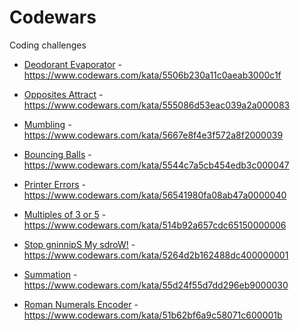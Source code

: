 # Codewars
Coding challenges

- <a href="https://github.com/matheus-miranda/Codewars/tree/master/Deodorant%20Evaporator">Deodorant Evaporator</a> - https://www.codewars.com/kata/5506b230a11c0aeab3000c1f

- <a href="https://github.com/matheus-miranda/Codewars/tree/master/Opposites%20Attract">Opposites Attract</a> - https://www.codewars.com/kata/555086d53eac039a2a000083

- <a href="https://github.com/matheus-miranda/Codewars/tree/master/Mumbling">Mumbling</a> - https://www.codewars.com/kata/5667e8f4e3f572a8f2000039

- <a href="https://github.com/matheus-miranda/Codewars/tree/master/Bouncing%20Balls">Bouncing Balls</a> - https://www.codewars.com/kata/5544c7a5cb454edb3c000047

- <a href="https://github.com/matheus-miranda/Codewars/tree/master/Printer%20Errors">Printer Errors</a> - https://www.codewars.com/kata/56541980fa08ab47a0000040

- <a href="https://github.com/matheus-miranda/Codewars/tree/master/Multiples%20of%20Three%20or%20Five">Multiples of 3 or 5</a> - https://www.codewars.com/kata/514b92a657cdc65150000006

- <a href="https://github.com/matheus-miranda/Codewars/tree/master/Stop%20Spinning%20my%20Words">Stop gninnipS My sdroW!</a> - https://www.codewars.com/kata/5264d2b162488dc400000001

- [Summation](https://github.com/matheus-miranda/Codewars/tree/master/Summation) - https://www.codewars.com/kata/55d24f55d7dd296eb9000030

- [Roman Numerals Encoder](https://github.com/matheus-miranda/Codewars/tree/master/Roman%20Numerals%20Encoder) - https://www.codewars.com/kata/51b62bf6a9c58071c600001b

